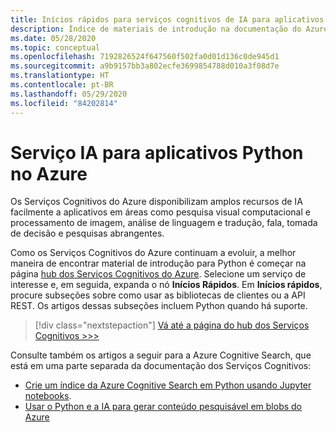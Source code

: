 ```yaml
---
title: Inícios rápidos para serviços cognitivos de IA para aplicativos Python no Azure
description: Índice de materiais de introdução na documentação do Azure para serviços cognitivos de IA para aplicativos Python.
ms.date: 05/28/2020
ms.topic: conceptual
ms.openlocfilehash: 7192826524f647560f502fa0d01d136c0de945d1
ms.sourcegitcommit: a9b9157bb3a802ecfe3699854788d010a3f08d7e
ms.translationtype: HT
ms.contentlocale: pt-BR
ms.lasthandoff: 05/29/2020
ms.locfileid: "84202814"
---
```

# <a name="ai-service-for-python-apps-on-azure"></a>Serviço IA para aplicativos Python no Azure

Os Serviços Cognitivos do Azure disponibilizam amplos recursos de IA facilmente a aplicativos em áreas como pesquisa visual computacional e processamento de imagem, análise de linguagem e tradução, fala, tomada de decisão e pesquisas abrangentes.

Como os Serviços Cognitivos do Azure continuam a evoluir, a melhor maneira de encontrar material de introdução para Python é começar na página [hub dos Serviços Cognitivos do Azure](/azure/cognitive-services/). Selecione um serviço de interesse e, em seguida, expanda o nó **Inícios Rápidos**. Em **Inícios rápidos**, procure subseções sobre como usar as bibliotecas de clientes ou a API REST. Os artigos dessas subseções incluem Python quando há suporte.

> [!div class="nextstepaction"]
> [Vá até a página do hub dos Serviços Cognitivos >>>](/azure/cognitive-services/)

Consulte também os artigos a seguir para a Azure Cognitive Search, que está em uma parte separada da documentação dos Serviços Cognitivos:

- [Crie um índice da Azure Cognitive Search em Python usando Jupyter notebooks](/azure/search/search-get-started-python).
- [Usar o Python e a IA para gerar conteúdo pesquisável em blobs do Azure](/azure/search/cognitive-search-tutorial-blob-python)

